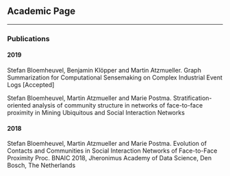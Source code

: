 ## Academic Page

---

### Publications 

#### 2019

Stefan Bloemheuvel, Benjamin Klöpper and Martin Atzmueller. Graph Summarization for Computational Sensemaking on Complex Industrial Event Logs [Accepted]

Stefan Bloemheuvel, Martin Atzmueller and Marie Postma. Stratification-oriented analysis of community structure in networks of face-to-face proximity in Mining Ubiquitous and Social Interaction Networks

#### 2018

Stefan Bloemheuvel, Martin Atzmueller and Marie Postma. Evolution of Contacts and Communities in Social Interaction Networks of Face-to-Face Proximity Proc. BNAIC 2018, Jheronimus Academy of Data Science, Den Bosch, The Netherlands


